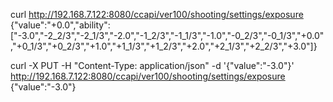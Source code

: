 curl http://192.168.7.122:8080/ccapi/ver100/shooting/settings/exposure
{"value":"+0.0","ability":["-3.0","-2_2\/3","-2_1\/3","-2.0","-1_2\/3","-1_1\/3","-1.0","-0_2\/3","-0_1\/3","+0.0","+0_1\/3","+0_2\/3","+1.0","+1_1\/3","+1_2\/3","+2.0","+2_1\/3","+2_2\/3","+3.0"]}

curl -X PUT -H "Content-Type: application/json" -d '{"value":"-3.0"}' http://192.168.7.122:8080/ccapi/ver100/shooting/settings/exposure   
{"value":"-3.0"}